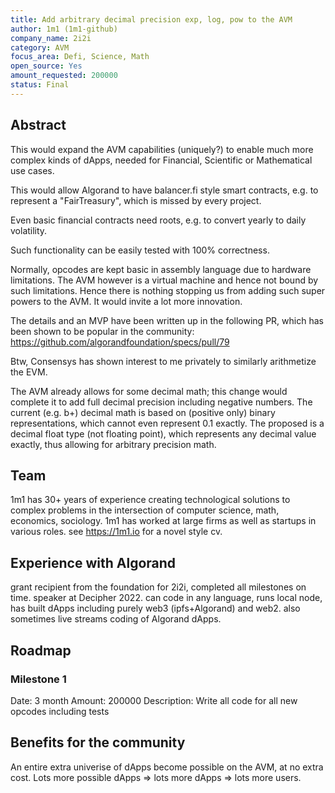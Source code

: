 ```yaml
---
title: Add arbitrary decimal precision exp, log, pow to the AVM
author: 1m1 (1m1-github)
company_name: 2i2i
category: AVM
focus_area: Defi, Science, Math
open_source: Yes
amount_requested: 200000
status: Final
---
```


## Abstract
This would expand the AVM capabilities (uniquely?) to enable much more complex kinds of dApps, needed for Financial, Scientific or Mathematical use cases.

This would allow Algorand to have balancer.fi style smart contracts, e.g. to represent a "FairTreasury", which is missed by every project.

Even basic financial contracts need roots, e.g. to convert yearly to daily volatility.

Such functionality can be easily tested with 100% correctness.

Normally, opcodes are kept basic in assembly language due to hardware limitations. The AVM however is a virtual machine and hence not bound by such limitations.
Hence there is nothing stopping us from adding such super powers to the AVM. It would invite a lot more innovation.

The details and an MVP have been written up in the following PR, which has been shown to be popular in the community:
https://github.com/algorandfoundation/specs/pull/79

Btw, Consensys has shown interest to me privately to similarly arithmetize the EVM.

The AVM already allows for some decimal math; this change would complete it to add full decimal precision including negative numbers.
The current (e.g. b+) decimal math is based on (positive only) binary representations, which cannot even represent 0.1 exactly. The proposed is a decimal float type (not floating point), which represents any decimal value exactly, thus allowing for arbitrary precision math.

## Team
1m1 has 30+ years of experience creating technological solutions to complex problems in the intersection of computer science, math, economics, sociology. 1m1 has worked at large firms as well as startups in various roles. see https://1m1.io for a novel style cv.

## Experience with Algorand
grant recipient from the foundation for 2i2i, completed all milestones on time. speaker at Decipher 2022. can code in any language, runs local node, has built dApps including purely web3 (ipfs+Algorand) and web2. also sometimes live streams coding of Algorand dApps.

## Roadmap

### Milestone 1
Date: 3 month
Amount: 200000
Description: Write all code for all new opcodes including tests

## Benefits for the community
An entire extra univerise of dApps become possible on the AVM, at no extra cost. Lots more possible dApps => lots more dApps => lots more users.

